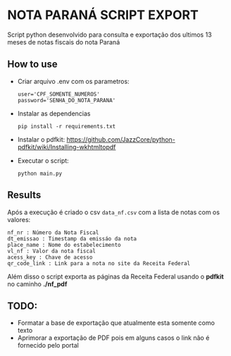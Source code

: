 # NOTA PARANÁ SCRIPT EXPORT

Script python desenvolvido para consulta e exportação dos ultimos 13 meses de notas fiscais do nota Paraná

## How to use
-  Criar arquivo .env com os parametros:
    ```
    user='CPF_SOMENTE_NUMEROS'
    password='SENHA_DO_NOTA_PARANA'
    ```
- Instalar as dependencias
    ```
    pip install -r requirements.txt
    ```
- Instalar o pdfkit:
    https://github.com/JazzCore/python-pdfkit/wiki/Installing-wkhtmltopdf

- Executar o script:
    ```
    python main.py
    ```


## Results

Após a execução é criado o csv ``` data_nf.csv ``` com a lista de notas com os valores:

    nf_nr : Número da Nota Fiscal
    dt_emissao : Timestamp da emissáo da nota
    place_name : Nome do estabelecimento
    vl_nf : Valor da nota fiscal
    acess_key : Chave de acesso
    qr_code_link : Link para a nota no site da Receita Federal

Além disso o script exporta as páginas da Receita Federal usando o **pdfkit** no caminho **./nf_pdf**

## TODO:
- Formatar a base de exportação que atualmente esta somente como texto
- Aprimorar a exportação de PDF pois em alguns casos o link não é fornecido pelo portal